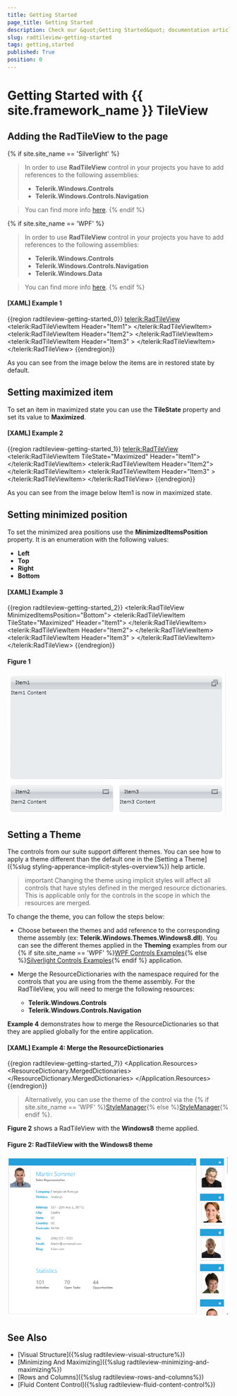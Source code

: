 ```yaml
---
title: Getting Started
page_title: Getting Started
description: Check our &quot;Getting Started&quot; documentation article for the RadTileView {{ site.framework_name }} control.
slug: radtileview-getting-started
tags: getting,started
published: True
position: 0
---
```


# Getting Started with {{ site.framework_name }} TileView

## Adding the RadTileView to the page

{% if site.site_name == 'Silverlight' %}
> In order to use __RadTileView__ control in your projects you have to add references to the following assemblies:
>	- __Telerik.Windows.Controls__
>	- __Telerik.Windows.Controls.Navigation__

> You can find more info [here](http://www.telerik.com/help/silverlight/installation-installing-controls-dependencies.html).
{% endif %}

{% if site.site_name == 'WPF' %}
> In order to use __RadTileView__ control in your projects you have to add references to the following assemblies:
>	- __Telerik.Windows.Controls__
>	- __Telerik.Windows.Controls.Navigation__
>	- __Telerik.Windows.Data__

> You can find more info [here](http://www.telerik.com/help/wpf/installation-installing-controls-dependencies-wpf.html).
{% endif %}

#### __[XAML] Example 1__

{{region radtileview-getting-started_0}}
	<UserControl x:Class="RadTileViewHelpExamples.MainPage"
	    xmlns="http://schemas.microsoft.com/winfx/2006/xaml/presentation" 
	    xmlns:x="http://schemas.microsoft.com/winfx/2006/xaml"
	    xmlns:telerik="http://schemas.telerik.com/2008/xaml/presentation">
	    <Grid x:Name="LayoutRoot">
	        <telerik:RadTileView>
	            <telerik:RadTileViewItem Header="Item1">
	                <TextBlock Text="Item1 Content"/>
	            </telerik:RadTileViewItem>
	            <telerik:RadTileViewItem Header="Item2">
	                <TextBlock Text="Item2 Content"/>
	            </telerik:RadTileViewItem>
	            <telerik:RadTileViewItem Header="Item3" >
	                <TextBlock Text="Item3 Content"/>
	            </telerik:RadTileViewItem>
	        </telerik:RadTileView>
	    </Grid>
	</UserControl>
{{endregion}}

As you can see from the image below the items are in restored state by default.

##  Setting maximized item

To set an item in maximized state you can use the __TileState__ property and set its value to __Maximized__.				

#### __[XAML] Example 2__

{{region radtileview-getting-started_1}}
	<telerik:RadTileView>
	    <telerik:RadTileViewItem TileState="Maximized" Header="Item1">
	        <TextBlock Text="Item1 Content"/>
	    </telerik:RadTileViewItem>
	    <telerik:RadTileViewItem Header="Item2">
	        <TextBlock Text="Item2 Content"/>
	    </telerik:RadTileViewItem>
	    <telerik:RadTileViewItem Header="Item3" >
	        <TextBlock Text="Item3 Content"/>
	    </telerik:RadTileViewItem>
	</telerik:RadTileView>
{{endregion}}

As you can see from the image below Item1 is now in maximized state.

## Setting minimized position

To set the minimized area positions use the __MinimizedItemsPosition__ property. It is an enumeration with the following values:				
* __Left__
* __Top__
* __Right__
* __Bottom__

#### __[XAML] Example 3__

{{region radtileview-getting-started_2}}
	<telerik:RadTileView MinimizedItemsPosition="Bottom">
	    <telerik:RadTileViewItem TileState="Maximized" Header="Item1">
	        <TextBlock Text="Item1 Content"/>
	    </telerik:RadTileViewItem>
	    <telerik:RadTileViewItem Header="Item2">
	        <TextBlock Text="Item2 Content"/>
	    </telerik:RadTileViewItem>
	    <telerik:RadTileViewItem Header="Item3" >
	        <TextBlock Text="Item3 Content"/>
	    </telerik:RadTileViewItem>
	</telerik:RadTileView>
{{endregion}}

#### __Figure 1__
![Tile View - minimized items position](images/tileview_Step3.png)

## Setting a Theme

The controls from our suite support different themes. You can see how to apply a theme different than the default one in the [Setting a Theme]({%slug styling-apperance-implicit-styles-overview%}) help article.

>important Changing the theme using implicit styles will affect all controls that have styles defined in the merged resource dictionaries. This is applicable only for the controls in the scope in which the resources are merged. 

To change the theme, you can follow the steps below:

* Choose between the themes and add reference to the corresponding theme assembly (ex: **Telerik.Windows.Themes.Windows8.dll**). You can see the different themes applied in the **Theming** examples from our {% if site.site_name == 'WPF' %}[WPF Controls Examples](https://demos.telerik.com/wpf/){% else %}[Silverlight Controls Examples](https://demos.telerik.com/silverlight/#TileView/Theming){% endif %} application.

* Merge the ResourceDictionaries with the namespace required for the controls that you are using from the theme assembly. For the RadTileView, you will need to merge the following resources:

	* __Telerik.Windows.Controls__
	* __Telerik.Windows.Controls.Navigation__

__Example 4__ demonstrates how to merge the ResourceDictionaries so that they are applied globally for the entire application.

#### __[XAML] Example 4: Merge the ResourceDictionaries__  
{{region radtileview-getting-started_7}}
	<Application.Resources>
		<ResourceDictionary>
			<ResourceDictionary.MergedDictionaries>
				<ResourceDictionary Source="/Telerik.Windows.Themes.Windows8;component/Themes/System.Windows.xaml"/>
				<ResourceDictionary Source="/Telerik.Windows.Themes.Windows8;component/Themes/Telerik.Windows.Controls.xaml"/>
				<ResourceDictionary Source="/Telerik.Windows.Themes.Windows8;component/Themes/Telerik.Windows.Controls.Navigation.xaml"/>
			</ResourceDictionary.MergedDictionaries>
		</ResourceDictionary>
	</Application.Resources>
{{endregion}}

>Alternatively, you can use the theme of the control via the {% if site.site_name == 'WPF' %}[StyleManager](https://docs.telerik.com/devtools/wpf/styling-and-appearance/stylemanager/common-styling-apperance-setting-theme-wpf){% else %}[StyleManager](https://docs.telerik.com/devtools/silverlight/styling-and-appearance/stylemanager/common-styling-apperance-setting-theme){% endif %}.

__Figure 2__ shows a RadTileView with the **Windows8** theme applied.

#### __Figure 2: RadTileView with the Windows8 theme__
![RadTileView with Windows8 theme](images/RadTileView-setting-theme.png)

## See Also
 * [Visual Structure]({%slug radtileview-visual-structure%})
 * [Minimizing And Maximizing]({%slug radtileview-minimizing-and-maximizing%})
 * [Rows and Columns]({%slug radtileview-rows-and-columns%})
 * [Fluid Content Control]({%slug radtileview-fluid-content-control%})
